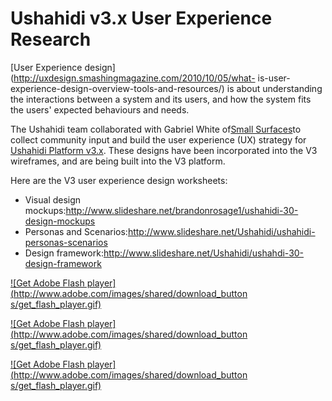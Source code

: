 # Ushahidi v3.x User Experience Research



[User Experience design](http://uxdesign.smashingmagazine.com/2010/10/05/what-
is-user-experience-design-overview-tools-and-resources/) is about
understanding the interactions between a system and its users, and how the
system fits the users' expected behaviours and needs.

The Ushahidi team collaborated with Gabriel White of[Small
Surfaces](http://smallsurfaces.com/)to collect community input and build the
user experience (UX) strategy for [Ushahidi Platform
v3.x](/display/WIKI/Ushahidi+Platform+v3.x). These designs have been
incorporated into the V3 wireframes, and are being built into the V3 platform.

Here are the V3 user experience design worksheets:

  * Visual design mockups:<http://www.slideshare.net/brandonrosage1/ushahidi-30-design-mockups>
  * Personas and Scenarios:<http://www.slideshare.net/Ushahidi/ushahidi-personas-scenarios>
  * Design framework:<http://www.slideshare.net/Ushahidi/ushahdi-30-design-framework>

[ ![Get Adobe Flash player](http://www.adobe.com/images/shared/download_button
s/get_flash_player.gif) ](http://get.adobe.com/flashplayer/)

[ ![Get Adobe Flash player](http://www.adobe.com/images/shared/download_button
s/get_flash_player.gif) ](http://get.adobe.com/flashplayer/)

[ ![Get Adobe Flash player](http://www.adobe.com/images/shared/download_button
s/get_flash_player.gif) ](http://get.adobe.com/flashplayer/)

